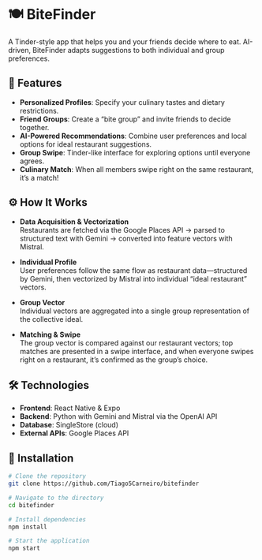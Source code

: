 # 🍽️ BiteFinder

A Tinder-style app that helps you and your friends decide where to eat. AI-driven, BiteFinder adapts suggestions to both individual and group preferences.

## 📱 Features

- **Personalized Profiles**: Specify your culinary tastes and dietary restrictions.  
- **Friend Groups**: Create a “bite group” and invite friends to decide together.  
- **AI-Powered Recommendations**: Combine user preferences and local options for ideal restaurant suggestions.  
- **Group Swipe**: Tinder-like interface for exploring options until everyone agrees.  
- **Culinary Match**: When all members swipe right on the same restaurant, it’s a match!

## ⚙️ How It Works

- **Data Acquisition & Vectorization**  
  Restaurants are fetched via the Google Places API → parsed to structured text with Gemini → converted into feature vectors with Mistral.  

- **Individual Profile**  
  User preferences follow the same flow as restaurant data—structured by Gemini, then vectorized by Mistral into individual “ideal restaurant” vectors.  

- **Group Vector**  
  Individual vectors are aggregated into a single group representation of the collective ideal.  

- **Matching & Swipe**  
  The group vector is compared against our restaurant vectors; top matches are presented in a swipe interface, and when everyone swipes right on a restaurant, it’s confirmed as the group’s choice.

## 🛠️ Technologies

- **Frontend**: React Native & Expo  
- **Backend**: Python with Gemini and Mistral via the OpenAI API  
- **Database**: SingleStore (cloud)  
- **External APIs**: Google Places API  


## 🚀 Installation

```bash
# Clone the repository
git clone https://github.com/Tiago5Carneiro/bitefinder

# Navigate to the directory
cd bitefinder

# Install dependencies
npm install

# Start the application
npm start
```
